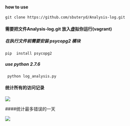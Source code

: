 #### how to use 
```git clone https://github.com/sbuteryd/Analysis-log.git```


#### 需要把文件Analysis-log.git 放入虚拟你运行(vagrant)

##### 在执行文件前需要安装 psycopg2 模块
```pip  install psycopg2```
##### use python 2.7.6

``` python log_analysis.py```


#### 统计所有的访问记录
![](img/first.png)

####统计最多错误的一天

![](img/second.png)

